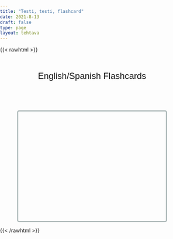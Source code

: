 ```yaml
---
title: "Testi, testi, flashcard"
date: 2021-8-13
draft: false
type: page
layout: tehtava
---
```


{{< rawhtml >}}
<!DOCTYPE html>
 <body>
  <div id="activityTitle">English/Spanish Flashcards</div>
  <div id="cardArea"></div>
  <div id="buttonArea"></div>
 </body>
</html>

<style>

html, body {
 margin: 0;
 padding: 0;
 -webkit-user-select: none;
 -moz-user-select: none;
 user-select: none;
}

#activityTitle{
 text-align:center;
 font-size:1.5rem;
 font-family:Arial;
 margin-top:50px;
}
#cardArea{
 width: 80%;
 height: 300px;
 margin:auto;
 margin-top:80px;
 border:3px solid #ABB7B7;
 border-radius:5px;
 position:relative;
 overflow:hidden;
}
.card{
 width: 100%;
 height: 300px;
 position:absolute;
 text-align:center;
 line-height:200px;
 font-size:45px;
 color:#efefef;
 font-family:Arial;
 cursor:pointer;
}
#nextButton{
 width:80px;
 text-align:center;
 font-size:20px;
 padding:10px;
 cursor:pointer;
 color:#efefef;
 margin:auto;
 margin-top:30px;
 background-color:#019875;
 border: 2px solid #1E824C;
 border-radius:5px;
 font-family:Arial;
}
#nextButton:hover{
 opacity:.6;
}
#finalMessage{
 text-align:center;
 font-size:30px;
 margin-top:30px;
 font-family:Arial;
}
</style>

<script> 

$(document).ready(function () {

var colorArray=["#019875","#1E8BC3","#D91E18","#D35400","#8E44AD","#C0392B"];
var cardState;
var currentQuestion=0;
var qbank=[["CAT","GATO"],["DOG","PERRO"],["HORSE","CABALLO"],["RABBIT","CONEJO"],["TIGER","TIGRE"],["KANGAROO","CANGURO"]];


  beginActivity();
 

function beginActivity(){
 cardState=0;
 var color1=colorArray[Math.floor(Math.random()*colorArray.length)];
 $("#cardArea").empty();
 $("#cardArea").append('<div id="card1" class="card">' + qbank[currentQuestion][0] + '</div>');
 $("#cardArea").append('<div id="card2" class="card">' + qbank[currentQuestion][1] + '</div>');
 $("#card1").css("background-color",color1);
 $("#card2").css("background-color","#34495E");
 $("#card2").css("top","300px");
 $("#cardArea").on("click",function(){
  if(cardState!=1){
   cardState=1;
   //togglePosition();
   $("#card1").animate({top: "-=300"}, 150, function() {cardState=0;togglePosition();});
   $("#card2").animate({top: "-=300"}, 150, function() {togglePosition2();});
  }//if
 });//click function
 currentQuestion++;
 $("#buttonArea").empty();
 $("#buttonArea").append('<div id="nextButton">NEXT</div>');
 $("#nextButton").on("click",function(){
  if(currentQuestion<qbank.length){beginActivity();}
  else{displayFinalMessage();}
 });//click function
}//beginactivity

function togglePosition(){
 if($("#card1").position().top==-300){$("#card1").css("top","300px");};
}//toggle

function togglePosition2(){
 if($("#card2").position().top==-300){$("#card2").css("top","300px");};
}//toggle2

function displayFinalMessage(){
 $("#buttonArea").empty();
 $("#cardArea").empty();
 $("#cardArea").append('<div id="finalMessage">You have finished the activity.</div>');
}//final message

});

</script>

{{< /rawhtml >}}